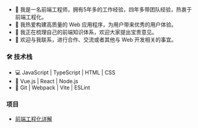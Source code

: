 - 💼 我是一名前端工程师，拥有5年多的工作经验，四年多带团队经验，热衷于前端工程化。
- 🚀 我热爱构建高质量的 Web 应用程序，为用户带来优秀的用户体验。
- 🌱 我正在梳理自己的前端知识体系，欢迎大家提出宝贵意见。
- 💬 欢迎与我联系，进行合作、交流或者其他与 Web 开发相关的事宜。

### 🛠️ 技术栈
- 💻 JavaScript | TypeScript | HTML | CSS
- 🚀 Vue.js | React | Node.js 
- 🔧 Git | Webpack | Vite | ESLint

### 项目
- [前端工程化详解](https://github.com/CrayonPig/front-end-guide)
